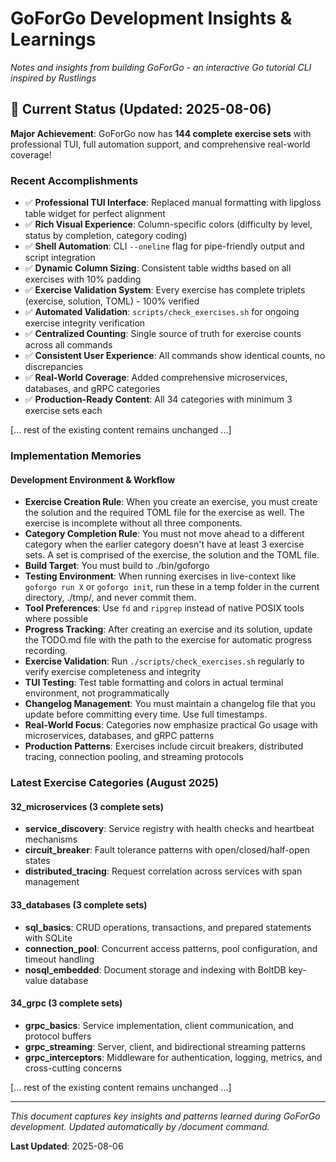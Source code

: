# GoForGo Development Insights & Learnings

_Notes and insights from building GoForGo - an interactive Go tutorial CLI inspired by Rustlings_

## 🎯 Current Status (Updated: 2025-08-06)

**Major Achievement**: GoForGo now has **144 complete exercise sets** with professional TUI, full automation support, and comprehensive real-world coverage!

### Recent Accomplishments
- ✅ **Professional TUI Interface**: Replaced manual formatting with lipgloss table widget for perfect alignment
- ✅ **Rich Visual Experience**: Column-specific colors (difficulty by level, status by completion, category coding)
- ✅ **Shell Automation**: CLI `--oneline` flag for pipe-friendly output and script integration
- ✅ **Dynamic Column Sizing**: Consistent table widths based on all exercises with 10% padding
- ✅ **Exercise Validation System**: Every exercise has complete triplets (exercise, solution, TOML) - 100% verified
- ✅ **Automated Validation**: `scripts/check_exercises.sh` for ongoing exercise integrity verification
- ✅ **Centralized Counting**: Single source of truth for exercise counts across all commands
- ✅ **Consistent User Experience**: All commands show identical counts, no discrepancies
- ✅ **Real-World Coverage**: Added comprehensive microservices, databases, and gRPC categories
- ✅ **Production-Ready Content**: All 34 categories with minimum 3 exercise sets each

[... rest of the existing content remains unchanged ...]

### Implementation Memories

#### Development Environment & Workflow

- **Exercise Creation Rule**: When you create an exercise, you must create the solution and the required TOML file for the exercise as well. The exercise is incomplete without all three components.
- **Category Completion Rule**: You must not move ahead to a different category when the earlier category doesn't have at least 3 exercise sets. A set is comprised of the exercise, the solution and the TOML file.
- **Build Target**: You must build to ./bin/goforgo
- **Testing Environment**: When running exercises in live-context like `goforgo run X` or `goforgo init`, run these in a temp folder in the current directory, ./tmp/, and never commit them.
- **Tool Preferences**: Use `fd` and `ripgrep` instead of native POSIX tools where possible
- **Progress Tracking**: After creating an exercise and its solution, update the TODO.md file with the path to the exercise for automatic progress recording.
- **Exercise Validation**: Run `./scripts/check_exercises.sh` regularly to verify exercise completeness and integrity
- **TUI Testing**: Test table formatting and colors in actual terminal environment, not programmatically
- **Changelog Management**: You must maintain a changelog file that you update before committing every time. Use full timestamps.
- **Real-World Focus**: Categories now emphasize practical Go usage with microservices, databases, and gRPC patterns
- **Production Patterns**: Exercises include circuit breakers, distributed tracing, connection pooling, and streaming protocols

### Latest Exercise Categories (August 2025)

#### **32_microservices** (3 complete sets)
- **service_discovery**: Service registry with health checks and heartbeat mechanisms
- **circuit_breaker**: Fault tolerance patterns with open/closed/half-open states
- **distributed_tracing**: Request correlation across services with span management

#### **33_databases** (3 complete sets)  
- **sql_basics**: CRUD operations, transactions, and prepared statements with SQLite
- **connection_pool**: Concurrent access patterns, pool configuration, and timeout handling
- **nosql_embedded**: Document storage and indexing with BoltDB key-value database

#### **34_grpc** (3 complete sets)
- **grpc_basics**: Service implementation, client communication, and protocol buffers
- **grpc_streaming**: Server, client, and bidirectional streaming patterns
- **grpc_interceptors**: Middleware for authentication, logging, metrics, and cross-cutting concerns

[... rest of the existing content remains unchanged ...]

---

*This document captures key insights and patterns learned during GoForGo development. Updated automatically by /document command.*

**Last Updated**: 2025-08-06